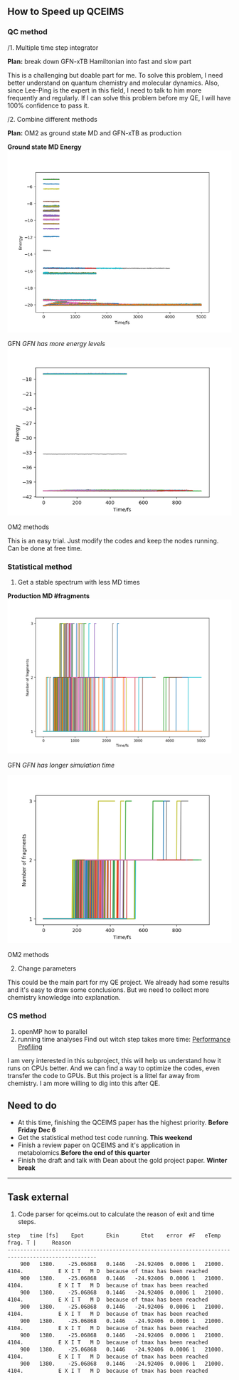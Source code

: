 ## How to Speed up QCEIMS
### QC method

/1. Multiple time step integrator 

  **Plan:** break down GFN-xTB Hamiltonian into fast and slow part
  
 This is a challenging but doable part for me. To solve this problem, I need better understand on 
 quantum chemistry and molecular dynamics. Also, since Lee-Ping is the expert in this field,
 I need to talk to him more frequently and regularly. If I can solve this problem before my QE, 
 I will have 100% confidence to pass it.
 
 /2. Combine different methods 

  **Plan:** OM2 as ground state MD and GFN-xTB as production
  
  **Ground state MD Energy**  
  ![GFN_energy](/image/new143energy.png)
  
  GFN *GFN has more energy levels*
  ![OM2_energy](/image/143energy.png)
  
  OM2 methods 
  
  This is an easy trial. Just modify the codes and keep the nodes running. Can be done at free time.
  
  
### Statistical method
1. Get a stable spectrum with less MD times

**Production MD #fragments**
  ![GFN_fragment](/image/newversion143.png)
  
  GFN *GFN has longer simulation time*
  
  ![OM2_fragment](/image/143fragments.png)
  
  OM2 methods

2. Change parameters

This could be the main part for my QE project. We already had some results and it's easy 
to draw some conclusions. But we need to collect more chemistry knowledge into explanation.


### CS method
1. openMP
  how to parallel
2. running time analyses
  Find out witch step takes more time:
  [Performance Profiling](https://docs.oracle.com/cd/E19957-01/805-4940/6j4m1u7q2/index.html)
  
  
I am very interested in this subproject, this will help us understand how it runs on CPUs better.
And we can find a way to optimize the codes, even transfer the code to GPUs. But this project is 
a littel far away from chemistry. I am more willing to dig into this after QE. 

## Need to do
* At this time, finishing the QCEIMS paper has the highest priority. **Before Friday Dec 6**
* Get the statistical method test code running. **This weekend**
* Finish a review paper on QCEIMS and it's application in metabolomics.**Before the end of this quarter**
* Finish the draft and talk with Dean about the gold project paper. **Winter break**

---


## Task external
1) Code parser for qceims.out to calculate the reason of exit and time steps.
````
step   time [fs]    Epot       Ekin       Etot    error  #F   eTemp   frag. T | 	Reason
--------------------------------------------------------------------------------------------------
    900   1380.    -25.06868   0.1446   -24.92406  0.0006 1   21000.    4104.        	E X I T   M D  because of tmax has been reached
    900   1380.    -25.06868   0.1446   -24.92406  0.0006 1   21000.    4104.        	E X I T   M D  because of tmax has been reached
    900   1380.    -25.06868   0.1446   -24.92406  0.0006 1   21000.    4104.        	E X I T   M D  because of tmax has been reached
    900   1380.    -25.06868   0.1446   -24.92406  0.0006 1   21000.    4104.        	E X I T   M D  because of tmax has been reached
    900   1380.    -25.06868   0.1446   -24.92406  0.0006 1   21000.    4104.        	E X I T   M D  because of tmax has been reached
    900   1380.    -25.06868   0.1446   -24.92406  0.0006 1   21000.    4104.        	E X I T   M D  because of tmax has been reached
    900   1380.    -25.06868   0.1446   -24.92406  0.0006 1   21000.    4104.        	E X I T   M D  because of tmax has been reached
    900   1380.    -25.06868   0.1446   -24.92406  0.0006 1   21000.    4104.        	E X I T   M D  because of tmax has been reached
    
````

